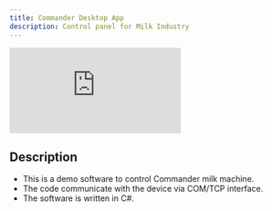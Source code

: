 ```yaml
---
title: Commander Desktop App
description: Control panel for Milk Industry
---
```


<iframe class="youtube-iframe" src="https://www.youtube.com/embed/Pj_xmaO_81E?si=WeA2ZfArSWSqJzpK" title="YouTube video player" frameborder="0" allow="accelerometer; autoplay; clipboard-write; encrypted-media; gyroscope; picture-in-picture; web-share" referrerpolicy="strict-origin-when-cross-origin" allowfullscreen></iframe>

## Description

- This is a demo software to control Commander milk machine.
- The code communicate with the device via COM/TCP interface.
- The software is written in C#.
